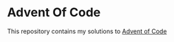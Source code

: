 # Advent Of Code

This repository contains my solutions to [Advent of Code](https://adventofcode.com/)
